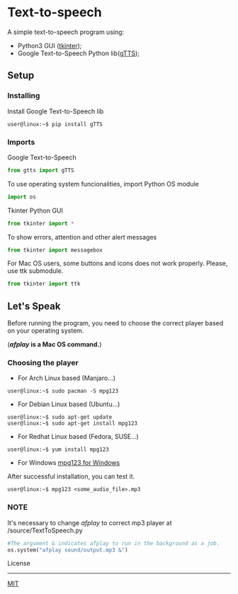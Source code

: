 # Text-to-speech

A simple text-to-speech program using:

* Python3 GUI ([tkinter](https://docs.python.org/3/library/tkinter.html));
* Google Text-to-Speech Python lib([gTTS](https://gtts.readthedocs.io/en/latest/index.html));

## Setup

### Installing

Install Google Text-to-Speech lib

```console
user@linux:~$ pip install gTTS
```

### Imports

Google Text-to-Speech

```python
from gtts import gTTS
```

To use operating system funcionalities, import Python OS module

```python
import os
```

Tkinter Python GUI

```python
from tkinter import *
```

To show errors, attention and other alert messages

```python
from tkinter import messagebox
```

For Mac OS users, some buttons and icons does not work properly.
Please, use ttk submodule.

```python
from tkinter import ttk
 ```

## Let's Speak

Before running the program, you need to choose the correct player based on your operating system.  

(**_afplay_ is a Mac OS command.**)

### Choosing the player

* For Arch Linux based (Manjaro...)

```console
user@linux:~$ sudo pacman -S mpg123
```

* For Debian Linux based (Ubuntu...)

```console
user@linux:~$ sudo apt-get update
user@linux:~$ sudo apt-get install mpg123
```

* For Redhat Linux based (Fedora, SUSE...)

```console
user@linux:~$ yum install mpg123
```

* For Windows
[mpg123 for Windows](https://mpg123.org/download.shtml)

After successful installation, you can test it.

```console
user@linux:~$ mpg123 <some_audio_file>.mp3
```

### NOTE

It's necessary to change _afplay_ to correct mp3 player at /source/TextToSpeech.py

```Python
#The argument & indicates afplay to run in the background as a job.
os.system("afplay sound/output.mp3 &")
```

License

----

[MIT](https://choosealicense.com/licenses/mit/)
